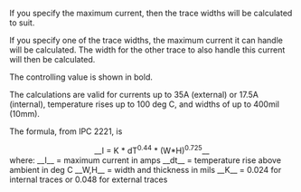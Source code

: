 If you specify the maximum current, then the trace widths will be calculated to suit.

If you specify one of the trace widths, the maximum current it can handle will be calculated. The width for the other trace to also handle this current will then be calculated.

The controlling value is shown in bold.

The calculations are valid for currents up to 35A (external) or 17.5A (internal), temperature rises up to 100 deg C, and widths of up to 400mil (10mm).

The formula, from IPC 2221, is
<center>__I = K * dT<sup>0.44</sup> * (W*H)<sup>0.725</sup>__</center>
where:  
__I__ = maximum current in amps  
__dt__ = temperature rise above ambient in deg C  
__W,H__ = width and thickness in mils  
__K__ = 0.024 for internal traces or 0.048 for external traces
